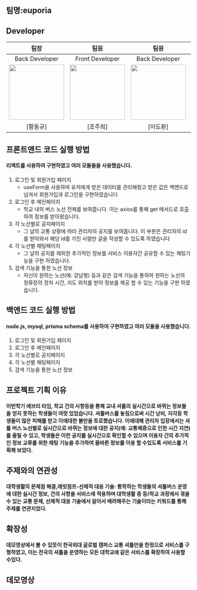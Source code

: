 ## 팀명:euporia

## Developer

|                                 팀장                                  |                                  팀원                                   |                                   팀원                                   |                                 팀원                                  |
| :-------------------------------------------------------------------: | :------------------------------------------------------------------: | :-------------------------------------------------------------------: | :-------------------------------------------------------------------: |
|                             Back Developer                              |                              Front Developer                             |                             Back Developer                              |                             Front Developer                              |
| <img src="https://github.com/lee0798/back_pro1/assets/71830104/d29e3cee-df20-4944-b395-2297df097a70" width="150" height="150"/> | <img src="https://github.com/lee0798/back_pro1/assets/71830104/34d22164-e7cb-41ec-be2b-35524ff9b137" width="150" height="150"/> | <img src="https://github.com/lee0798/back_pro1/assets/71830104/d29e3cee-df20-4944-b395-2297df097a70" width="150" height="150"/> | <img src="https://github.com/lee0798/back_pro1/assets/71830104/e411b9aa-8c46-4924-9e9b-f2e45843afb4" width="150" height="150"/> |
|                  [황동규]               |                 [조주희]                 |                 [이도환]                 |                 [이산]                 |

## 프론트앤드 코드 실행 방법
#### 리액트를 사용하여 구현하였고 여러 모듈들을 사용했습니다. 
1. 로그인 및 회원가입 페이지
   - useForm을 사용하여 유저에게 받은 데이터를 관리해줬고 받은 값은 백엔드로 넘겨서 회원가입과 로그인을 구현하였습니다
2. 로그인 후 메인페이지
   - 학교 내의 버스 노선 전체를 보여줍니다. 이는 axios를 통해 get 메서드로 호출하여 정보를 받아왔습니다.
3. 각 노선별로 공지페이지
   - 그 날의 교통 상황에 따라 관리자의 공지를 보여줍니다. 이 부분은 관리자의 id를 받아와서 해당 id를 가진 사람만 글을 작성할 수 있도록 하였습니다
4. 각 노선별 채팅페이지
    - 그 날의 공지를 제외한 추가적인 정보를 서비스 이용자간 공유할 수 있는 채팅기능을 구현 하였습니다.
5. 검색 기능을 통한 노선 정보
    - 자신이 원하는 노선(예: 강남행) 등과 같은 검색 기능을 통하여 원하는 노선의 정류장의 정차 시간, 지도 위치를 받아 정보를 제공 할 수 있는 기능을 구현 하였습니다.

## 백앤드 코드 실행 방법
#### node.js, mysql, prisma schema를 사용하여 구현하였고 여러 모듈을 사용했습니다.
1. 로그인 및 회원가입 페이지
2. 로그인 후 메인페이지
3. 각 노선별로 공지페이지
4. 각 노선별 채팅페이지
5. 검색 기능을 통한 노선 정보


## 프로젝트 기획 이유
#### 이번학기 에브리 타임, 학교 건의 사항등을 통해 교내 셔틀의 실시간으로 바뀌는 정보들을 얻지 못하는 학생들이 여럿 있었습니다. 셔틀버스를 놓침으로써 시간 낭비, 지각등 학생들이 많은 피해를 받고 이에대한 불만을 토로했습니다. 이에대해 관리자 입장에서는 셔틀 버스 노선별로 실시간으로 바뀌는 정보에 대한 공지(예: 교통체증으로 인한 시간 지연)를 올릴 수 있고, 학생들은 이런 공지를 실시간으로 확인할 수 있으며 이용자 간의 추가적인 정보 교류를 위한 채팅 기능을 추가하여 올바른 정보를 이용 할 수있도록 서비스를 기획해 보았다.  
## 주제와의 연관성
#### 대학생활의 문제점 해결,레빗점프-선제적 대응 기술: 통학하는 학생들의 셔틀버스 운영에 대한 실시간 정보, 건의 사항을 서비스에 적용하며 대학생활 중 등/하교 과정에서 겪을수 있는 교통 문제, 선제적 대응 기술에서 알아서 배려해주는  기술이라는 키워드를 통해 주제를 연관지었다.
## 확장성
#### 데모영상에서 볼 수 있듯이 한국외대 글로벌 캠퍼스 교통 셔틀만을 한정으로 서비스를 구형하였고, 이는 전국의 셔틀을 운영하는 모든 대학교에 같은 서비스를 확장하여 사용할 수있다.
## 데모영상




